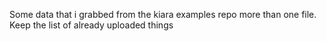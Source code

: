 Some data that i grabbed from the kiara examples repo more than one file. Keep the list of already uploaded things
